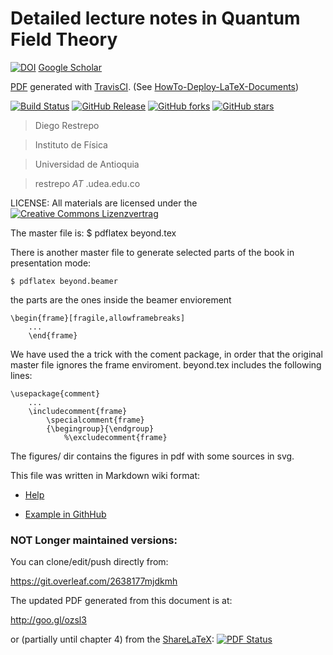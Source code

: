 Detailed lecture notes in Quantum Field Theory
=============================================

[![DOI](https://zenodo.org/badge/22717/restrepo/beyond-the-standard-model.svg)](https://zenodo.org/badge/latestdoi/22717/restrepo/beyond-the-standard-model) [Google Scholar](https://scholar.google.com/scholar_lookup?title=Detailed+lecture+notes+on+Quantum+Field+Theory&author=D+Restrepo)


[PDF](https://github.com/restrepo/beyond-the-standard-model/releases/latest) generated with [TravisCI](https://github.com/travis-ci). (See [HowTo-Deploy-LaTeX-Documents](https://github.com/SimonWaldherr/HowTo-Deploy-LaTeX-Documents))

[![Build Status](https://travis-ci.org/restrepo/beyond-the-standard-model.svg?branch=master)](https://travis-ci.org/restrepo/beyond-the-standard-model)
[![GitHub Release](https://img.shields.io/badge/download-latest-brightgreen.svg)](https://github.com/restrepo/beyond-the-standard-model/releases/latest)
[![GitHub forks](https://img.shields.io/github/forks/restrepo/beyond-the-standard-model.svg)](https://github.com/restrepo/beyond-the-standard-model/network)
[![GitHub stars](https://img.shields.io/github/stars/restrepo/beyond-the-standard-model.svg)](https://github.com/restrepo/beyond-the-standard-model/stargazers)



> Diego Restrepo

> Instituto de Física

> Universidad de Antioquia

> restrepo _AT_ .udea.edu.co


LICENSE: All materials are licensed under the
[![Creative Commons Lizenzvertrag](https://i.creativecommons.org/l/by-sa/4.0/88x31.png)](http://creativecommons.org/licenses/by-sa/4.0/)

The master file is:
    $ pdflatex beyond.tex

There is another master file to generate selected parts of the book in
presentation mode:

    $ pdflatex beyond.beamer


the parts are the ones inside the beamer enviorement

    \begin{frame}[fragile,allowframebreaks]
        ...
	    \end{frame}

We have used the a trick with the coment package, in order that the
original master file ignores the frame enviroment. beyond.tex includes
the following lines:

    \usepackage{comment}
        ...
	    \includecomment{frame}
	        \specialcomment{frame}
		    {\begingroup}{\endgroup}
		        %\excludecomment{frame}

The figures/ dir contains the figures in pdf with some sources in svg.

This file was written in Markdown wiki format:

* [Help](http://daringfireball.net/projects/markdown/syntax)

* [Example in GithHub](https://raw.github.com/github/gollum/master/README.md)


### NOT Longer maintained versions:

You can clone/edit/push directly from:

https://git.overleaf.com/2638177mjdkmh


The updated PDF generated from this document is at:

http://goo.gl/ozsl3

or (partially until chapter 4) from the [ShareLaTeX](https://www.sharelatex.com/github): [![PDF Status](https://www.sharelatex.com/github/repos/rescolo/beyond-the-standard-model/builds/latest/badge.svg)](https://www.sharelatex.com/github/repos/rescolo/beyond-the-standard-model/builds/latest/output.pdf)
